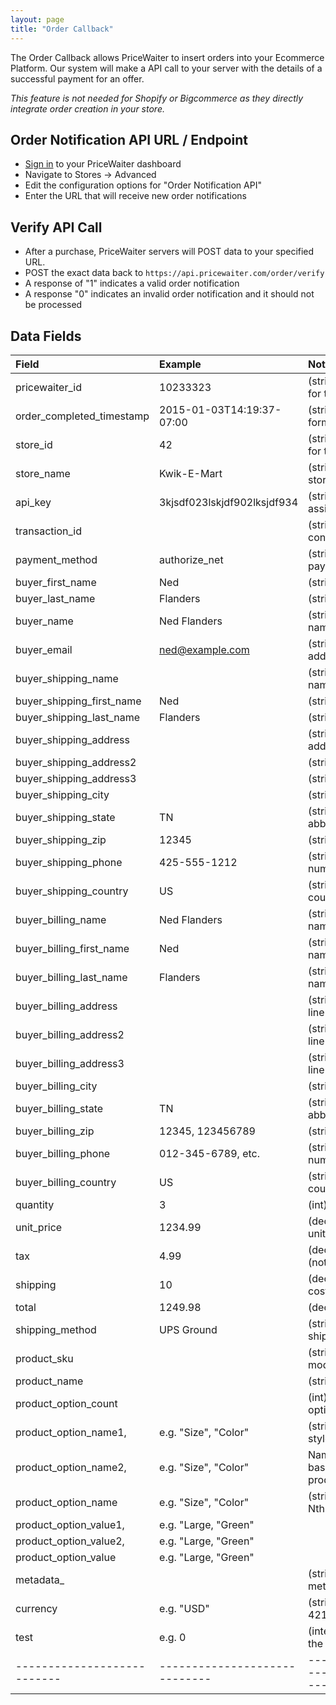 ```yaml
---
layout: page
title: "Order Callback"
---
```


The Order Callback allows PriceWaiter to insert orders into your Ecommerce Platform.
Our system will make a API call to your server with the details of a successful payment for an offer.

*This feature is not needed for Shopify or Bigcommerce as they directly integrate order creation in your store.*

Order Notification API URL / Endpoint
-------------------------------------

* [Sign in](https://manage.pricewaiter.com/) to your PriceWaiter dashboard
* Navigate to Stores -> Advanced
* Edit the configuration options for "Order Notification API"
* Enter the URL that will receive new order notifications

Verify API Call
---------------

* After a purchase, PriceWaiter servers will POST data to your specified URL.
* POST the exact data back to `https://api.pricewaiter.com/order/verify`
* A response of "1" indicates a valid order notification
* A response "0" indicates an invalid order notification and it should not be processed

Data Fields
-----------

| Field                       | Example                       | Notes                                                |
|:----------------------------|:------------------------------|:-----------------------------------------------------|
| pricewaiter_id              | 10233323                      | (string) PriceWaiter ID for the order                |
| order_completed_timestamp   | 2015-01-03T14:19:37-07:00     | (string) ISO 8601-formatted date/time                |
| store_id                    | 42                            | (string) PriceWaiter ID for the store                |
| store_name                  | Kwik-E-Mart                   | (string) Name of the store as entered                |
| api_key                     | 3kjsdf023lskjdf902lksjdf934   | (string) API Key assigned to the site                |
| transaction_id              |                               | (string) Payment confirmation code                   |
| payment_method              | authorize_net                 | (string) Name of payment processor                   |
| buyer_first_name            | Ned                           | (string)                                             |
| buyer_last_name             | Flanders                      | (string)                                             |
| buyer_name                  | Ned Flanders                  | (string) Buyer's full name                           |
| buyer_email                 | ned@example.com               | (string) Buyer's email address                       |
| buyer_shipping_name         |                               | (string) Ship to full name                           |
| buyer_shipping_first_name   | Ned                           | (string)                                             |
| buyer_shipping_last_name    | Flanders                      | (string)                                             |
| buyer_shipping_address      |                               | (string) Ship to address                             |
| buyer_shipping_address2     |                               | (string)                                             |
| buyer_shipping_address3     |                               | (string)                                             |
| buyer_shipping_city         |                               | (string) Ship to city                                |
| buyer_shipping_state        | TN                            | (string) 2-letter state abbreviation                 |
| buyer_shipping_zip          | 12345                         | (string) US zip code                                 |
| buyer_shipping_phone        | 425-555-1212                  | (string) Buyer's phone number                        |
| buyer_shipping_country      | US                            | (string) 2-letter country code                       |
| buyer_billing_name          | Ned Flanders                  | (string) Bill to full name                           |
| buyer_billing_first_name    | Ned                           | (string) Bill to first name                          |
| buyer_billing_last_name     | Flanders                      | (string) Bill to last name                           |
| buyer_billing_address       |                               | (string) Bill to address line 1                      |
| buyer_billing_address2      |                               | (string) Bill to address line 2                      |
| buyer_billing_address3      |                               | (string) Bill to address line 3                      |
| buyer_billing_city          |                               | (string) Bill to city                                |
| buyer_billing_state         | TN                            | (string) 2-letter state abbreviation                 |
| buyer_billing_zip           | 12345, 123456789              | (string) Postal code                                 |
| buyer_billing_phone         | 012-345-6789, etc.            | (string) Buyer's phone number                        |
| buyer_billing_country       | US                            | (string) 2-letter country code                       |
| quantity                    | 3                             | (int) Total quantity                                 |
| unit_price                  | 1234.99                       | (decimal) Price per unit                             |
| tax                         | 4.99                          | (decimal) Tax cost (not % rate)                      |
| shipping                    | 10                            | (decimal) Shipping cost                              |
| total                       | 1249.98                       | (decimal) Order total                                |
| shipping_method             | UPS Ground                    | (string) Name of shipping method                     |
| product_sku                 |                               | (string) Product sku / model number                  |
| product_name                |                               | (string) Product Name                                |
| product_option_count        |                               | (int) total number of options                        |
| product_option_name1,       | e.g. "Size", "Color"          | (string) size, color, style, etc.                    |
| product_option_name2,       | e.g. "Size", "Color"          | Name of the Nth (1-based up to product_option_count) |
| product_option_name<N>      | e.g. "Size", "Color"          | (string) Value for the Nth product option.           |
| product_option_value1,      | e.g. "Large, "Green"          |                                                      |
| product_option_value2,      | e.g. "Large, "Green"          |                                                      |
| product_option_value<N>     | e.g. "Large, "Green"          |                                                      |
| metadata_<KEY>              |                               | (string) value of metadata properties                |
| currency                    | e.g. "USD"                    | (string)Any valid ISO-4217 currency code             |
| test                        | e.g. 0                        | (integer) 0 and 1 are the only valid values          |
| --------------------------- | ----------------------------- | ---------------------------------------              |
